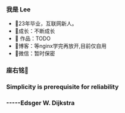### 我是 Lee

-  :tiger:23年毕业，互联网新人。
- :ocean:成长：不断成长
- :bus: 作品：TODO
- :memo:博客：等nginx学完再放开,目前仅自用
-  :speech_balloon:微信：暂时保密

### 座右铭:stars:

###  Simplicity is prerequisite for reliability  

###                                                                 -----Edsger W. Dijkstra

